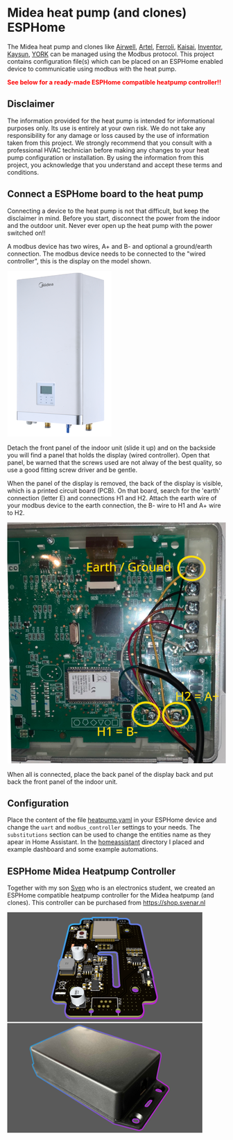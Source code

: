 # Midea heat pump (and clones) ESPHome

The Midea heat pump and clones like [Airwell](https://www.airwell.com/en/), [Artel](https://www.artelgroup.com/products-heat-pumps/), [Ferroli](https://www.ferroli.com/int/products/hydronic-heat-pumps-cooling-heating-dhw), [Kaisai](https://www.kaisaisystems.nl), [Inventor](https://www.inventorairconditioner.com/heat-pumps-split-monoblock/split-type-heat-pumps/matrix-split-type), [Kaysun](https://www.kaysun.es/en/products-kaysun/aquantia/), [YORK](https://brsheatpumps.co.uk/products/) can be managed using the Modbus protocol. This project contains configuration file(s) which can be placed on an ESPHome enabled device to communicatie using modbus with the heat pump.

<span style="color: red;">**See below for a ready-made ESPHome compatible heatpump controller!!**</span>


## Disclaimer

The information provided for the heat pump is intended for informational purposes only. Its use is entirely at your own risk. We do not take any responsibility for any damage or loss caused by the use of information taken from this project. We strongly recommend that you consult with a professional HVAC technician before making any changes to your heat pump configuration or installation. By using the information from this project, you acknowledge that you understand and accept these terms and conditions.

## Connect a ESPHome board to the heat pump

Connecting a device to the heat pump is not that difficult, but keep the disclaimer in mind. Before you start, disconnect the power from the indoor and the outdoor unit. Never ever open up the heat pump with the power switched on!!

A modbus device has two wires, A+ and B- and optional a ground/earth connection. The modbus device needs to be connected to the "wired controller", this is the display on the model shown.

![Indoor Unit](pictures/Midea-M-Thermal-Arctic.png)

Detach the front panel of the indoor unit (slide it up) and on the backside you will find a panel that holds the display (wired controller). Open that panel, be warned that the screws used are not alway of the best quality, so use a good fitting screw driver and be gentle.

When the panel of the display is removed, the back of the display is visible, which is a printed circuit board (PCB). On that board, search for the 'earth' connection (letter E) and connections H1 and H2. Attach the earth wire of your modbus device to the earth connection, the B- wire to H1 and A+ wire to H2.

![Wired Controller](pictures/wired_controller.png)

When all is connected, place the back panel of the display back and put back the front panel of the indoor unit.

## Configuration

Place the content of the file [heatpump.yaml](heatpump.yaml) in your ESPHome device and change the `uart` and `modbus_controller` settings to your needs. The `substitutions` section can be used to change the entities name as they apear in Home Assistant. In the [homeassistant](homeassistant) directory I placed and example dashboard and some example automations.

## ESPHome Midea Heatpump Controller

Together with my son [Sven](https://svenar.nl) who is an electronics student, we created an ESPHome compatible heatpump controller for the Midea heatpump (and clones). This controller can be purchased from https://shop.svenar.nl

<img src="pictures/heatpump_controller_board_v3.png" width="450">
<img src="pictures/heatpump_controller_enclosure_v3.png" width="450">
